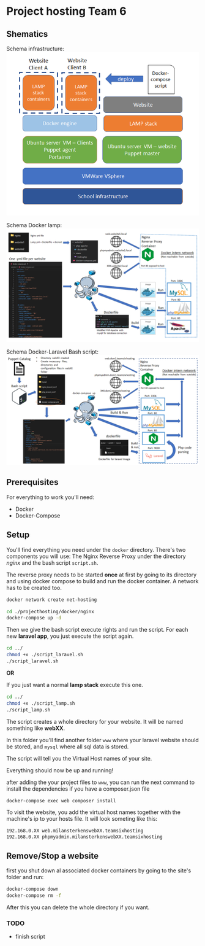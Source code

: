 # Project hosting Team 6
## Shematics

Schema infrastructure:\
![hosting infrastructure](./resources/schema_english.png)

Schema Docker lamp:\
![schema docker](./resources/docker_schema.png)

Schema Docker-Laravel Bash script:\
![schema docker](./resources/laravel_bash.png)



## Prerequisites
For everything to work you'll need:
- Docker
- Docker-Compose
## Setup


You'll find everything you need under the `docker` directory. There's two components you will use: The Nginx Reverse Proxy under the directory _nginx_ and the bash script `script.sh`. 

The reverse proxy needs to be started __once__ at first by going to its directory and using docker compose to build and run the docker container. A network has to be created too.
```bash
docker network create net-hosting
```

```bash
cd ./projecthosting/docker/nginx
docker-compose up -d
 ```

Then we give the bash script execute rights and run the script. For each new __laravel app__, you just execute the script again.

```bash
cd ../
chmod +x ./script_laravel.sh
./script_laravel.sh
```
__OR__

If you just want a normal __lamp stack__ execute this one.
```bash
cd ../
chmod +x ./script_lamp.sh
./script_lamp.sh
```

The script creates a whole directory for your website. It will be named something like __webXX__. 

In this folder you'll find another folder `www` where your laravel website should be stored, and `mysql` where all sql data is stored.

The script will tell you the Virtual Host names of your site.

Everything should now be up and running!

after adding the your project files to `www`, you can run the next command to install the dependencies if you have a composer.json file

```bash
docker-compose exec web composer install
```

To visit the website, you add the virtual host names together with the machine's ip to your hosts file. It will look someting like this:
```
192.168.0.XX web.milansterkenswebXX.teamsixhosting 
192.168.0.XX phpmyadmin.milansterkenswebXX.teamsixhosting
```


## Remove/Stop a website

first you shut down al associated docker containers by going to the site's folder and run:

```bash
docker-compose down
docker-compose rm -f
```
After this you can delete the whole directory if you want.

### TODO
- finish script
